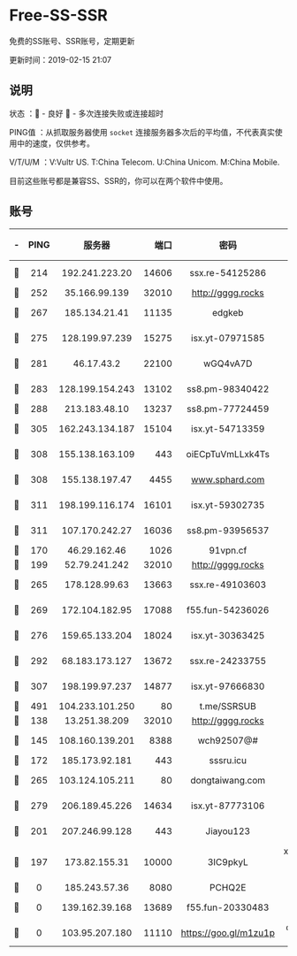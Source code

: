 # Free-SS-SSR

免费的SS账号、SSR账号，定期更新

更新时间：2019-02-15 21:07

## 说明

状态     ：🙂 - 良好 🙁 - 多次连接失败或连接超时

PING值   ：从抓取服务器使用 `socket` 连接服务器多次后的平均值，不代表真实使用中的速度，仅供参考。

V/T/U/M  ：V:Vultr US. T:China Telecom. U:China Unicom. M:China Mobile.

目前这些账号都是兼容SS、SSR的，你可以在两个软件中使用。

## 账号

|-|PING|服务器|端口|密码|加密方式|区域|V/T/U/M|
|:----:|:----:|:-----:|-----:|:----:|:----:|:----:|:----:|
|🙂|214|192.241.223.20|14606|ssx.re-54125286|aes-256-cfb|US|8↑/9↑/9↑/9↑|
|🙂|252|35.166.99.139|32010|http://gggg.rocks|chacha20|US|9↑/9↑/9↑/9↑|
|🙂|267|185.134.21.41|11135|edgkeb|aes-256-cfb|GB|10↑/10↑/10↑/10↑|
|🙂|275|128.199.97.239|15275|isx.yt-07971585|aes-256-cfb|SG|10↑/10↑/10↑/10↑|
|🙂|281|46.17.43.2|22100|wGQ4vA7D|aes-256-gcm|RU|6↑/10↑/10↑/10↑|
|🙂|283|128.199.154.243|13102|ss8.pm-98340422|aes-256-cfb|SG|10↑/10↑/10↑/10↑|
|🙂|288|213.183.48.10|13237|ss8.pm-77724459|rc4-md5|RU|10↑/10↑/10↑/10↑|
|🙂|305|162.243.134.187|15104|isx.yt-54713359|aes-256-cfb|US|10↑/10↑/10↑/10↑|
|🙂|308|155.138.163.109|443|oiECpTuVmLLxk4Ts|aes-256-cfb|US|4↑/10↑/10↑/10↑|
|🙂|308|155.138.197.47|4455|www.sphard.com|aes-256-cfb|US|8↑/9↑/10↑/9↑|
|🙂|311|198.199.116.174|16101|isx.yt-59302735|aes-256-cfb|US|10↑/10↑/10↑/10↑|
|🙂|311|107.170.242.27|16036|ss8.pm-93956537|aes-256-cfb|US|10↑/10↑/10↑/10↑|
|🙂|170|46.29.162.46|1026|91vpn.cf|rc4-md5|RU|9↑/10↑/9↑/10↑|
|🙂|199|52.79.241.242|32010|http://gggg.rocks|chacha20|KR|10↑/9↑/8↓/10↑|
|🙂|265|178.128.99.63|13663|ssx.re-49103603|aes-256-cfb|SG|8↑/9↑/9↑/9↑|
|🙂|269|172.104.182.95|17088|f55.fun-54236026|aes-256-cfb|SG|10↑/10↑/10↑/10↑|
|🙂|276|159.65.133.204|18024|isx.yt-30363425|aes-256-cfb|SG|10↑/10↑/10↑/10↑|
|🙂|292|68.183.173.127|13672|ssx.re-24233755|aes-256-cfb|US|8↑/9↑/9↑/9↑|
|🙂|307|198.199.97.237|14877|isx.yt-97666830|aes-256-cfb|US|10↑/10↑/10↑/10↑|
|🙂|491|104.233.101.250|80|t.me/SSRSUB|rc4-md5|CA|10↑/10↑/10↑/10↑|
|🙂|138|13.251.38.209|32010|http://gggg.rocks|chacha20|SG|10↑/10↑/9↑/9↑|
|🙂|145|108.160.139.201|8388|wch92507@#|aes-256-cfb|JP|5↓/10↑/10↑/10↑|
|🙂|172|185.173.92.181|443|sssru.icu|rc4-md5|RU|9↑/9↓/9↓/10↑|
|🙂|265|103.124.105.211|80|dongtaiwang.com|aes-256-cfb|US|9↑/10↑/10↑/10↑|
|🙂|279|206.189.45.226|14634|isx.yt-87773106|aes-256-cfb|SG|10↑/10↑/10↑/10↑|
|🙁|201|207.246.99.128|443|Jiayou123|aes-256-cfb|US|8↑/10↑/9↑/10↑|
|🙁|197|173.82.155.31|10000|3IC9pkyL|xchacha20-ietf-poly1305|US|9↑/10↑/10↑/8↓|
|🙁|0|185.243.57.36|8080|PCHQ2E|rc4-md5|US|10↑/9↑/9↑/9↑|
|🙁|0|139.162.39.168|13689|f55.fun-20330483|aes-256-cfb|SG|10↑/0↓/0↓/1↑|
|🙁|0|103.95.207.180|11110|https://goo.gl/m1zu1p|chacha20-ietf|US|7↓/9↓/10↑/9↑|
